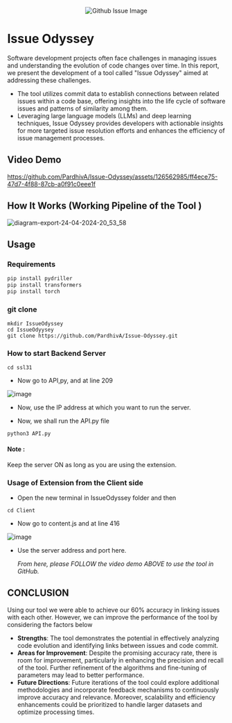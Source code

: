
<p align="center">
 <img src="https://github.com/PardhivA/Issue-Odyssey/assets/126562985/905d183a-230e-4b83-b122-3f6ec054d86f" alt="Github Issue Image">
</p>


# Issue Odyssey



Software development projects often face challenges in managing
issues and understanding the evolution of code changes over time.
In this report, we present the development of a tool called "Issue
Odyssey" aimed at addressing these challenges. 
* The tool utilizes commit data to establish connections between related issues within
a code base, offering insights into the life cycle of software issues
and patterns of similarity among them.
* Leveraging large language
models (LLMs) and deep learning techniques, Issue Odyssey provides developers with actionable insights for more targeted issue
resolution efforts and enhances the efficiency of issue management
processes.

## Video Demo


https://github.com/PardhivA/Issue-Odyssey/assets/126562985/ff4ece75-47d7-4f88-87cb-a0f91c0eee1f




[GitHub action]: https://github.com/andresz1/size-limit-action
[Statoscope]:    https://github.com/statoscope/statoscope
[cult-img]:      http://cultofmartians.com/assets/badges/badge.svg
[cult]:          http://cultofmartians.com/tasks/size-limit-config.html



## How It Works (Working Pipeline of the Tool )
![diagram-export-24-04-2024-20_53_58](https://github.com/PardhivA/Issue-Odyssey/assets/126562985/49713d0a-b682-47df-a24b-1215c488210c)



## Usage

### Requirements
```python
pip install pydriller
pip install transformers
pip install torch  
```
### git clone
```
mkdir IssueOdyssey
cd IssueOdyysey
git clone https://github.com/PardhivA/Issue-Odyssey.git
```
### How to start Backend Server 

```
cd ssl31
```
* Now go to API,py, and at line 209

![image](https://github.com/PardhivA/Issue-Odyssey/assets/126562985/6ed2610e-0aa5-4617-88a3-8123affa9848)

* Now, use the IP address at which you want to run the server.

* Now, we shall run the API.py file 
```
python3 API.py
````

#### Note : 
Keep the server ON as long as you are using the extension. 

### Usage of Extension from the Client side
* Open the new terminal in IssueOdyssey folder and then 
```
cd Client
```
* Now go to content.js and at line 416

![image](https://github.com/PardhivA/Issue-Odyssey/assets/126562985/14ef0af7-6092-463e-b4ac-2ae3af314f4c)

* Use the server address and port here.

  *From here, please FOLLOW the video demo ABOVE to use the tool in GitHub.*



## CONCLUSION
Using our tool we were able to achieve our 60% accuracy  in linking issues  with each other. However,  we can improve the performance of the tool by considering the factors below
* **Strengths**: The tool demonstrates the potential in effectively
analyzing code evolution and identifying links between
issues and code commit.
* **Areas for Improvement**: Despite the promising accuracy
rate, there is room for improvement, particularly in enhancing the precision and recall of the tool. Further refinement
of the algorithms and fine-tuning of parameters may lead
to better performance.
* **Future Directions**: Future iterations of the tool could explore additional methodologies and incorporate feedback
mechanisms to continuously improve accuracy and relevance. Moreover, scalability and efficiency enhancements could be prioritized to handle larger datasets and optimize
processing times.









